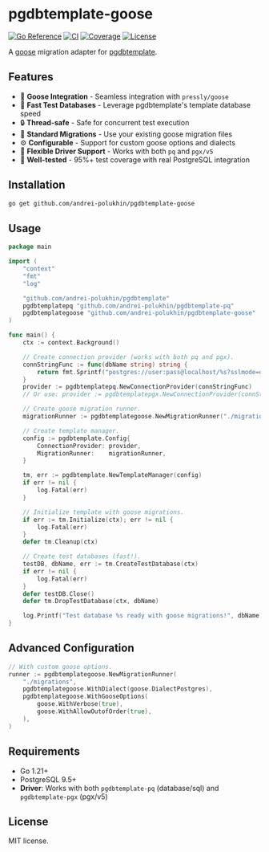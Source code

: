 # pgdbtemplate-goose

[![Go Reference](https://pkg.go.dev/badge/github.com/andrei-polukhin/pgdbtemplate-goose.svg)](https://pkg.go.dev/github.com/andrei-polukhin/pgdbtemplate-goose)
[![CI](https://github.com/andrei-polukhin/pgdbtemplate-goose/actions/workflows/test.yml/badge.svg)](https://github.com/andrei-polukhin/pgdbtemplate-goose/actions/workflows/test.yml)
[![Coverage](https://codecov.io/gh/andrei-polukhin/pgdbtemplate-goose/branch/main/graph/badge.svg)](https://codecov.io/gh/andrei-polukhin/pgdbtemplate-goose)
[![License](https://img.shields.io/badge/license-MIT-blue.svg)](https://github.com/andrei-polukhin/pgdbtemplate-goose/blob/main/LICENSE)

A [goose](https://github.com/pressly/goose) migration adapter for
[pgdbtemplate](https://github.com/andrei-polukhin/pgdbtemplate).

## Features

- 🦆 **Goose Integration** - Seamless integration with `pressly/goose`
- 🚀 **Fast Test Databases** - Leverage pgdbtemplate's template database speed
- 🔒 **Thread-safe** - Safe for concurrent test execution
- 📁 **Standard Migrations** - Use your existing goose migration files
- ⚙️ **Configurable** - Support for custom goose options and dialects
- 🎯 **Flexible Driver Support** - Works with both `pq` and `pgx/v5`
- 🧪 **Well-tested** - 95%+ test coverage with real PostgreSQL integration

## Installation

```bash
go get github.com/andrei-polukhin/pgdbtemplate-goose
```

## Usage

```go
package main

import (
	"context"
	"fmt"
	"log"

	"github.com/andrei-polukhin/pgdbtemplate"
	pgdbtemplatepq "github.com/andrei-polukhin/pgdbtemplate-pq"
	pgdbtemplategoose "github.com/andrei-polukhin/pgdbtemplate-goose"
)

func main() {
	ctx := context.Background()

	// Create connection provider (works with both pq and pgx).
	connStringFunc := func(dbName string) string {
		return fmt.Sprintf("postgres://user:pass@localhost/%s?sslmode=disable", dbName)
	}
	provider := pgdbtemplatepq.NewConnectionProvider(connStringFunc)
	// Or use: provider := pgdbtemplatepgx.NewConnectionProvider(connStringFunc)

	// Create goose migration runner.
	migrationRunner := pgdbtemplategoose.NewMigrationRunner("./migrations")

	// Create template manager.
	config := pgdbtemplate.Config{
		ConnectionProvider: provider,
		MigrationRunner:    migrationRunner,
	}

	tm, err := pgdbtemplate.NewTemplateManager(config)
	if err != nil {
		log.Fatal(err)
	}

	// Initialize template with goose migrations.
	if err := tm.Initialize(ctx); err != nil {
		log.Fatal(err)
	}
	defer tm.Cleanup(ctx)

	// Create test databases (fast!).
	testDB, dbName, err := tm.CreateTestDatabase(ctx)
	if err != nil {
		log.Fatal(err)
	}
	defer testDB.Close()
	defer tm.DropTestDatabase(ctx, dbName)

	log.Printf("Test database %s ready with goose migrations!", dbName)
}
```

## Advanced Configuration

```go
// With custom goose options.
runner := pgdbtemplategoose.NewMigrationRunner(
	"./migrations",
	pgdbtemplategoose.WithDialect(goose.DialectPostgres),
	pgdbtemplategoose.WithGooseOptions(
		goose.WithVerbose(true),
		goose.WithAllowOutofOrder(true),
	),
)
```

## Requirements

- Go 1.21+
- PostgreSQL 9.5+
- **Driver**: Works with both `pgdbtemplate-pq` (database/sql) and
  `pgdbtemplate-pgx` (pgx/v5)

## License

MIT license.
